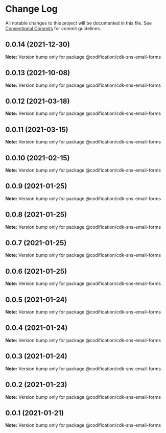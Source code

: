 # Change Log

All notable changes to this project will be documented in this file.
See [Conventional Commits](https://conventionalcommits.org) for commit guidelines.

## 0.0.14 (2021-12-30)

**Note:** Version bump only for package @codification/cdk-sns-email-forms





## 0.0.13 (2021-10-08)

**Note:** Version bump only for package @codification/cdk-sns-email-forms





## 0.0.12 (2021-03-18)

**Note:** Version bump only for package @codification/cdk-sns-email-forms





## 0.0.11 (2021-03-15)

**Note:** Version bump only for package @codification/cdk-sns-email-forms





## 0.0.10 (2021-02-15)

**Note:** Version bump only for package @codification/cdk-sns-email-forms





## 0.0.9 (2021-01-25)

**Note:** Version bump only for package @codification/cdk-sns-email-forms





## 0.0.8 (2021-01-25)

**Note:** Version bump only for package @codification/cdk-sns-email-forms





## 0.0.7 (2021-01-25)

**Note:** Version bump only for package @codification/cdk-sns-email-forms





## 0.0.6 (2021-01-25)

**Note:** Version bump only for package @codification/cdk-sns-email-forms





## 0.0.5 (2021-01-24)

**Note:** Version bump only for package @codification/cdk-sns-email-forms





## 0.0.4 (2021-01-24)

**Note:** Version bump only for package @codification/cdk-sns-email-forms





## 0.0.3 (2021-01-24)

**Note:** Version bump only for package @codification/cdk-sns-email-forms





## 0.0.2 (2021-01-23)

**Note:** Version bump only for package @codification/cdk-sns-email-forms





## 0.0.1 (2021-01-21)

**Note:** Version bump only for package @codification/cdk-sns-email-forms
